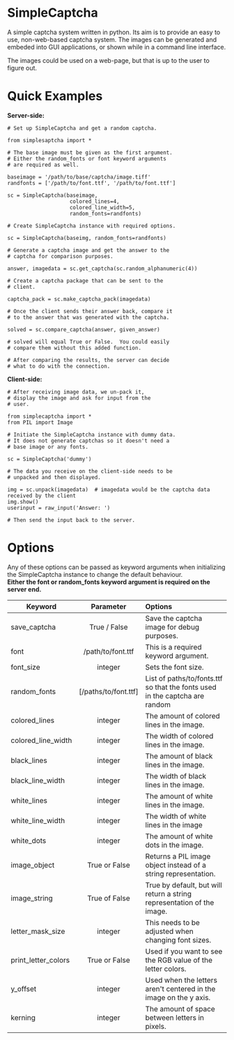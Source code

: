 SimpleCaptcha
=============

A simple captcha system written in python.  Its aim is to provide an easy to use, non-web-based captcha system.  The images can be generated and embeded into GUI applications, or shown while in a command line interface.

The images could be used on a web-page, but that is up to the user to figure out.

Quick Examples
==============

**Server-side:**


    # Set up SimpleCaptcha and get a random captcha.
    
    from simplesaptcha import *
    
    # The base image must be given as the first argument.
    # Either the random_fonts or font keyword arguments
    # are required as well.
    
    baseimage = '/path/to/base/captcha/image.tiff'
    randfonts = ['/path/to/font.ttf', '/path/to/font.ttf']
    
    sc = SimpleCaptcha(baseimage,
                        colored_lines=4,
                        colored_line_width=5,
                        random_fonts=randfonts)
    
    # Create SimpleCaptcha instance with required options.
    
    sc = SimpleCaptcha(baseimg, random_fonts=randfonts)
    
    # Generate a captcha image and get the answer to the 
    # captcha for comparison purposes.
    
    answer, imagedata = sc.get_captcha(sc.random_alphanumeric(4))
    
    # Create a captcha package that can be sent to the 
    # client.
    
    captcha_pack = sc.make_captcha_pack(imagedata)
    
    # Once the client sends their answer back, compare it
    # to the answer that was generated with the captcha.
    
    solved = sc.compare_captcha(answer, given_answer)

    # solved will equal True or False.  You could easily
    # compare them without this added function.
    
    # After comparing the results, the server can decide
    # what to do with the connection.

    
**Client-side:**


    # After receiving image data, we un-pack it,
    # display the image and ask for input from the 
    # user.
    
    from simplecaptcha import *
    from PIL import Image
    
    # Initiate the SimpleCaptcha instance with dummy data.
    # It does not generate captchas so it doesn't need a
    # base image or any fonts.
    
    sc = SimpleCaptcha('dummy')
    
    # The data you receive on the client-side needs to be
    # unpacked and then displayed.
    
    img = sc.unpack(imagedata)  # imagedata would be the captcha data received by the client
    img.show()
    userinput = raw_input('Answer: ')
    
    # Then send the input back to the server.

Options
=======

Any of these options can be passed as keyword arguments when initializing the SimpleCaptcha instance to change the default behaviour.  
**Either the font or random_fonts keyword argument is required on the server end.**

| Keyword       | Parameter             | Options                                                                   |
| ------------- |:---------------------:|:------------------------------------------------------------------------- |
|save_captcha   |True / False           |Save the captcha image for debug purposes.                                 |
|font           |/path/to/font.ttf      |This is a required keyword argument.                                       |
|font_size      |integer                |Sets the font size.                                                        |
|random_fonts   |[/paths/to/font.ttf]   |List of paths/to/fonts.ttf so that the fonts used in the captcha are random|
|colored_lines  |integer                |The amount of colored lines in the image.                                  |
|colored_line_width|integer             |The width of colored lines in the image.                                   |
|black_lines    |integer                |The amount of black lines in the image.                                    |
|black_line_width|integer               |The width of black lines in the image.                                     |
|white_lines    |integer                |The amount of white lines in the image.                                    |
|white_line_width|integer               |The width of white lines in the image                                      |
|white_dots     |integer                |The amount of white dots in the image.                                     |
|image_object   |True or False          |Returns a PIL image object instead of a string representation.             |
|image_string   |True of False          |True by default, but will return a string representation of the image.     |
|letter_mask_size|integer               |This needs to be adjusted when changing font sizes.                        |
|print_letter_colors|True or False      |Used if you want to see the RGB value of the letter colors.                |
|y_offset       |integer                |Used when the letters aren't centered in the image on the y axis.          |
|kerning        |integer                |The amount of space between letters in pixels.                             |
